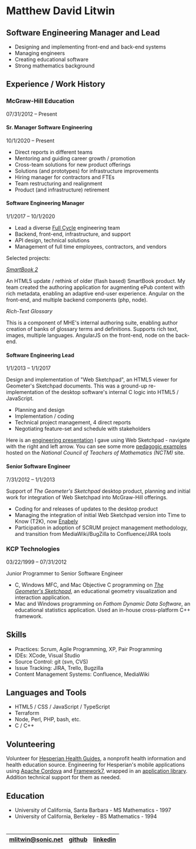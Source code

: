 # Matthew David Litwin

## Software Engineering Manager and Lead

* Designing and implementing front-end and back-end systems
* Managing engineers
* Creating educational software
* Strong mathematics background

## Experience / Work History

### McGraw-Hill Education

07/31/2012 – Present

#### Sr. Manager Software Engineering 

10/1/2020 – Present

* Direct reports in different teams
* Mentoring and guiding career growth / promotion
* Cross-team solutions for new product offerings
* Solutions (and prototypes) for infrastructure improvements
* Hiring manager for contractors and FTEs
* Team restructuring and realignment
* Product (and infrastructure) retirement


#### Software Engineering Manager

1/1/2017 – 10/1/2020 

* Lead a diverse [Full Cycle](https://medium.com/netflix-techblog/full-cycle-developers-at-netflix-a08c31f83249) engineering team
* Backend, front-end, infrastructure, and support
* API design, technical solutions
* Management of full time employees, contractors, and vendors

Selected projects:

_[SmartBook 2](https://www.mheducation.com/highered/connect/smartbook.html)_

An HTML5 update / rethink of older (flash based) SmartBook product.  My team created the authoring application for augmenting ePub content with rich metadata, enabling an adaptive end-user experience. Angular on the front-end, and multiple backend components (php, node).

_Rich-Text Glossary_

This is a component of MHE's internal authoring suite, enabling author creation of banks of glossary terms and definitions. Supports rich text, images, multiple languages. AngularJS on the front-end, node on the back-end. 

#### Software Engineering Lead

1/1/2013 – 1/1/2017

Design and implementation of "Web Sketchpad", an HTML5 viewer for Geometer's Sketchpad documents. This was a ground-up re-implementation of the desktop software's internal C logic into HTML5 / JavaScript. 

* Planning and design
* Implementation / coding
* Technical project management, 4 direct reports
* Negotiating feature-set and schedule with stakeholders

Here is an [engineering presentation](https://mlitwin.github.io/Cyclades) I gave using Web Sketchpad - navigate with the right and left arrow. You can see some more [pedagogic examples](https://illuminations.nctm.org/wsp/) hosted on the _National Council of Teachers of Mathematics (NCTM)_ site.

#### Senior Software Engineer

7/31/2012 – 1/1/2013

Support of _The Geometer's Sketchpad_ desktop product, planning and initial work for integration of Web Sketchpad into McGraw-Hill offerings.

* Coding for and releases of updates to the desktop product
* Managing the integration of initial Web Sketchpad version into Time to Know (T2K), now [Enabely](https://enabley.io/)
* Participation in adoption of SCRUM project management methodology, and transition from MediaWiki/BugZilla to Confluence/JIRA tools


### KCP Technologies

03/22/1999 – 07/31/2012

Junior Programmer to Senior Software Engineer

* C, Windows MFC, and Mac Objective C programming on [_The Geometer's Sketchpad_](https://en.wikipedia.org/wiki/The_Geometer%27s_Sketchpad), an educational geometry visualization and interaction application.
* Mac and Windows programming on _Fathom Dynamic Data Software_, an educational statistics application. Used an in-house cross-platform C++ framework.

## Skills

* Practices: Scrum, Agile Programming, XP, Pair Programming
* IDEs: XCode, Visual Studio
* Source Control: git (svn, CVS)
* Issue Tracking: JIRA, Trello, Bugzilla
* Content Management Systems: Confluence, MediaWiki

## Languages and Tools
 
* HTML5 / CSS / JavaScript / TypeScript
* Terraform
* Node, Perl, PHP, bash, etc.
* C / C++

## Volunteering

Volunteer for [Hesperian Health Guides](https://hesperian.org/), a nonprofit health information and health education source. Engineering for Hesperian's mobile applications using [Apache Cordova](https://cordova.apache.org/) and [Framework7](https://framework7.io/), wrapped in an [application library](https://github.com/hesperianit/hesperian-mobile). Addition technical support for them as needed.

## Education

* University of California, Santa Barbara - MS Mathematics - 1997
* University of California, Berkeley - BS Mathematics - 1994

#

| mlitwin@sonic.net  | [github](https://github.com/mlitwin) | [linkedin](https://www.linkedin.com/in/matthewlitwin/)
| ------------- | ------------- | ------------- |

